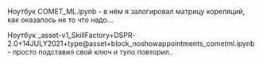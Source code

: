 Ноутбук СOMET_ML.ipynb - в нём я залогировал матрицу кореляций, как оказалось не то что надо...

Ноутбук _asset-v1_SkillFactory+DSPR-2.0+14JULY2021+type@asset+block_noshowappointments_cometml.ipynb - просто подставил свой ключ и тупо повторил..